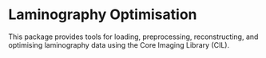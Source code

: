 # Laminography Optimisation

This package provides tools for loading, preprocessing, reconstructing, and optimising laminography data using the Core Imaging Library (CIL).
